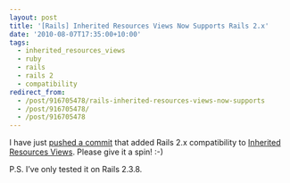 ```yaml
---
layout: post
title: '[Rails] Inherited Resources Views Now Supports Rails 2.x'
date: '2010-08-07T17:35:00+10:00'
tags:
  - inherited_resources_views
  - ruby
  - rails
  - rails 2
  - compatibility
redirect_from:
  - /post/916705478/rails-inherited-resources-views-now-supports
  - /post/916705478/
  - /post/916705478
---
```


I have just [pushed a commit](http://github.com/fredwu/inherited_resources_views/commit/5fd1f928a0ee1f31f413794b8569505ac072f814) that added Rails 2.x compatibility to [Inherited Resources Views](http://github.com/fredwu/inherited_resources_views). Please give it a spin! :-)

P.S. I’ve only tested it on Rails 2.3.8.
